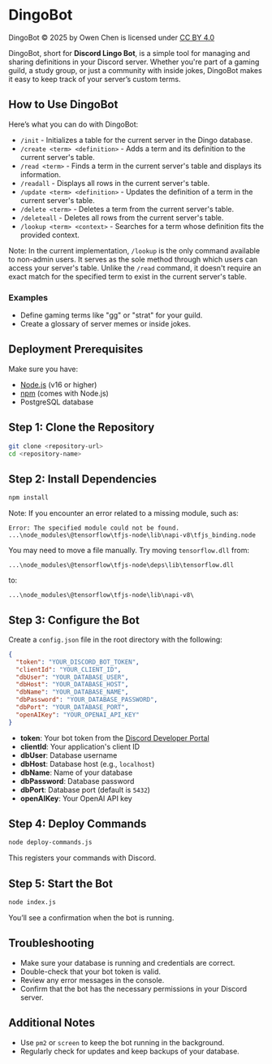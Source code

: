 # DingoBot

DingoBot © 2025 by Owen Chen is licensed under [CC BY 4.0](https://creativecommons.org/licenses/by/4.0/?ref=chooser-v1)

DingoBot, short for **Discord Lingo Bot**, is a simple tool for managing and sharing definitions in your Discord server. Whether you're part of a gaming guild, a study group, or just a community with inside jokes, DingoBot makes it easy to keep track of your server’s custom terms.

## How to Use DingoBot

Here’s what you can do with DingoBot:

- `/init` - Initializes a table for the current server in the Dingo database.
- `/create <term> <definition>` - Adds a term and its definition to the current server\'s table.
- `/read <term>` - Finds a term in the current server\'s table and displays its information.
- `/readall` - Displays all rows in the current server\'s table.
- `/update <term> <definition>` - Updates the definition of a term in the current server\'s table.
- `/delete <term>` - Deletes a term from the current server\'s table.
- `/deleteall` - Deletes all rows from the current server\'s table.
- `/lookup <term> <context>` - Searches for a term whose definition fits the provided context. 

Note: In the current implementation, `/lookup` is the only command available to non-admin users. It serves as the sole method through which users can access your server's table. Unlike the `/read` command, it doesn't require an exact match for the specified term to exist in the current server's table.

### Examples
- Define gaming terms like "gg" or "strat" for your guild.
- Create a glossary of server memes or inside jokes.

## Deployment Prerequisites

Make sure you have:

- [Node.js](https://nodejs.org/) (v16 or higher)
- [npm](https://www.npmjs.com/) (comes with Node.js)
- PostgreSQL database

## Step 1: Clone the Repository

```bash
git clone <repository-url>
cd <repository-name>
```

## Step 2: Install Dependencies

```bash
npm install
```

Note: If you encounter an error related to a missing module, such as:

```
Error: The specified module could not be found.
...\node_modules\@tensorflow\tfjs-node\lib\napi-v8\tfjs_binding.node
```

You may need to move a file manually. Try moving `tensorflow.dll` from:

```
...\node_modules\@tensorflow\tfjs-node\deps\lib\tensorflow.dll
```

to:

```
...\node_modules\@tensorflow\tfjs-node\lib\napi-v8\
```

## Step 3: Configure the Bot

Create a `config.json` file in the root directory with the following:

```json
{
  "token": "YOUR_DISCORD_BOT_TOKEN",
  "clientId": "YOUR_CLIENT_ID",
  "dbUser": "YOUR_DATABASE_USER",
  "dbHost": "YOUR_DATABASE_HOST",
  "dbName": "YOUR_DATABASE_NAME",
  "dbPassword": "YOUR_DATABASE_PASSWORD",
  "dbPort": "YOUR_DATABASE_PORT",
  "openAIKey": "YOUR_OPENAI_API_KEY"
}
```

- **token**: Your bot token from the [Discord Developer Portal](https://discord.com/developers/applications)
- **clientId**: Your application's client ID
- **dbUser**: Database username
- **dbHost**: Database host (e.g., `localhost`)
- **dbName**: Name of your database
- **dbPassword**: Database password
- **dbPort**: Database port (default is `5432`)
- **openAIKey**: Your OpenAI API key

## Step 4: Deploy Commands

```bash
node deploy-commands.js
```

This registers your commands with Discord.

## Step 5: Start the Bot

```bash
node index.js
```

You’ll see a confirmation when the bot is running.

## Troubleshooting

- Make sure your database is running and credentials are correct.
- Double-check that your bot token is valid.
- Review any error messages in the console.
- Confirm that the bot has the necessary permissions in your Discord server.

## Additional Notes

- Use `pm2` or `screen` to keep the bot running in the background.
- Regularly check for updates and keep backups of your database.
